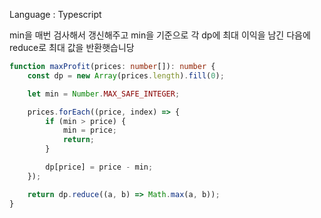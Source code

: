 Language : Typescript

min을 매번 검사해서 갱신해주고 min을 기준으로 각 dp에 최대 이익을 남긴 다음에 reduce로 최대 값을 반환햇습니당
```typescript
function maxProfit(prices: number[]): number {
    const dp = new Array(prices.length).fill(0);

    let min = Number.MAX_SAFE_INTEGER;

    prices.forEach((price, index) => {
        if (min > price) {
            min = price;
            return;
        }

        dp[price] = price - min;
    });

    return dp.reduce((a, b) => Math.max(a, b));
}
```
